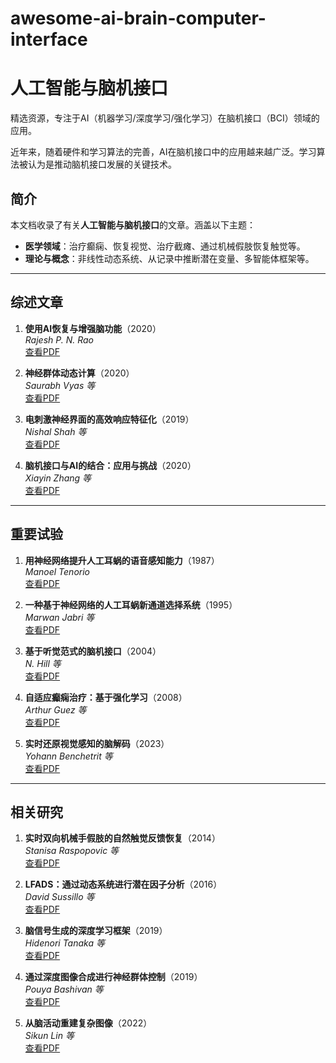 # awesome-ai-brain-computer-interface
# 人工智能与脑机接口

精选资源，专注于AI（机器学习/深度学习/强化学习）在脑机接口（BCI）领域的应用。

近年来，随着硬件和学习算法的完善，AI在脑机接口中的应用越来越广泛。学习算法被认为是推动脑机接口发展的关键技术。

## 简介

本文档收录了有关**人工智能与脑机接口**的文章。涵盖以下主题：
- **医学领域**：治疗癫痫、恢复视觉、治疗截瘫、通过机械假肢恢复触觉等。
- **理论与概念**：非线性动态系统、从记录中推断潜在变量、多智能体框架等。

---

## 综述文章

1. **使用AI恢复与增强脑功能**（2020）  
   *Rajesh P. N. Rao*  
   [查看PDF](https://arxiv.org/abs/2012.03378)

2. **神经群体动态计算**（2020）  
   *Saurabh Vyas 等*  
   [查看PDF](https://homes.cs.washington.edu/~mgolub/publications/2020-Vyas-ARN.pdf)

3. **电刺激神经界面的高效响应特征化**（2019）  
   *Nishal Shah 等*  
   [查看PDF](https://proceedings.neurips.cc/paper/2019/hash/65184321c340b4d56581ee59b58d9d56-Abstract.html)

4. **脑机接口与AI的结合：应用与挑战**（2020）  
   *Xiayin Zhang 等*  
   [查看PDF](https://www.ncbi.nlm.nih.gov/pmc/articles/PMC7327323/)

---

## 重要试验

1. **用神经网络提升人工耳蜗的语音感知能力**（1987）  
   *Manoel Tenorio*  
   [查看PDF](https://proceedings.neurips.cc/paper/1987/hash/c20ad4d76fe97759aa27a0c99bff6710-Abstract.html)

2. **一种基于神经网络的人工耳蜗新通道选择系统**（1995）  
   *Marwan Jabri 等*  
   [查看PDF](https://papers.nips.cc/paper/1995/hash/16e6a3326dd7d868cbc926602a61e4d0-Abstract.html)

3. **基于听觉范式的脑机接口**（2004）  
   *N. Hill 等*  
   [查看PDF](https://papers.nips.cc/paper/2004/hash/921c2dc40d0b979c2910298d2f880152-Abstract.html)

4. **自适应癫痫治疗：基于强化学习**（2008）  
   *Arthur Guez 等*  
   [查看PDF](https://www.cs.mcgill.ca/~jpineau/files/guez-iaai08.pdf)

5. **实时还原视觉感知的脑解码**（2023）  
   *Yohann Benchetrit 等*  
   [查看PDF](https://arxiv.org/abs/2310.19812)

---

## 相关研究

1. **实时双向机械手假肢的自然触觉反馈恢复**（2014）  
   *Stanisa Raspopovic 等*  
   [查看PDF](https://www.science.org/doi/10.1126/scitranslmed.3006820)

2. **LFADS：通过动态系统进行潜在因子分析**（2016）  
   *David Sussillo 等*  
   [查看PDF](https://arxiv.org/abs/1608.06315)

3. **脑信号生成的深度学习框架**（2019）  
   *Hidenori Tanaka 等*  
   [查看PDF](https://proceedings.neurips.cc/paper/2019/hash/eeaebbffb5d29ff62799637fc51adb7b-Abstract.html)

4. **通过深度图像合成进行神经群体控制**（2019）  
   *Pouya Bashivan 等*  
   [查看PDF](https://www.science.org/doi/10.1126/science.aav9436)

5. **从脑活动重建复杂图像**（2022）  
   *Sikun Lin 等*  
   [查看PDF](https://papers.nips.cc/paper_files/paper/2022/hash/bee5125b773414d3d6eeb4334fbc5453-Abstract-Conference.html)
